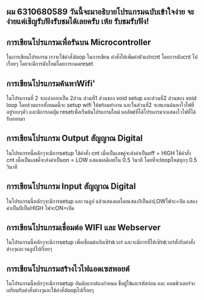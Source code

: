 ## ผม 6310680589 วันนี้จะมาอธิบายโปรแกรมฉบับเข้าใจง่าย จะง่ายแค่เชิญรับฟังรับชมได้เลยครับ เห้ย รับชมรับฟัง!
## การเขียนโปรแกรมเพื่อรันบน Microcontroller
ในการเขียนโปรแกรม เราจะใข้คำสั่งloop ในการเขียน คำสั่งให้เพิ่มค่าตัวแปรcnt โดยการนับcnt ไปเรื่อยๆ โดยจะมีการนับใหม่โดยการกดดreset
## การเขียนโปรแกรมค้นหาWifi'
ในโปรแกรมที่ 2 จะแบ่งออกเป็น 2ส่วน ส่วนที่1 ส่วนของ void setup และส่วนที่2 ส่วนของ void loop โดยส่วนแรกทั้งหมดนี้จะ setup wifi ให้พร้อมทำงาน และในส่วนที่2 จะสแกนค้นหาไวไฟที่อยู่รอบๆตัว
และมีการกดปุ่ม resetเพื่อเริ่มต้นโปรแกรมใหม่ ผลลัพธ์ที่ได้โปรแกรมจะแสดงไวไฟที่ได้รับออกมา
## การเขียนโปรแกรม Output สัญญาณ Digital
ในโปรแกรทนี้หลักๆจะมีการsetup
ใช้คำสั่ง cnt เมื่อเป็นเลขคู่จะส่งค่าเป็นoff = HIGH
ใช้คำสั่ง cnt เมื่อเป็นเลขคี่จะส่งค่าเป็นon = LOW
แสดงผลดีเลย์ใน 0.5 วินาที โดยที่จะloopใหม่ทุกๆ 0.5 วินาที 
## การเขียนโปรแกรม Input สัญญาณ Digital
ในโปรแกรมนี้หลักๆจะมีการsetup และวนลูป แล้วแสดงผลโดยแสดง1เป็นค่าLOWไฟจะ=ปิด แสดงค่าเป็น0เป็นHIGH ไฟจะON=เปิด
## การเขียนโปรแกรมเชื่อมต่อ WIFI และ Webserver
ในโปรแกรมนี้หลักๆจะมีการsetup เพื่อเชื่อมต่อกับเซิร์ฟเวอร์ และจะมีการที่ให้เซิร์ฟเวอร์ตั้งรับคำสั่งต่างๆและวนลูปไปเรื่อยๆ
## การเขียนโปรแกรมสร้างไวไฟแอดเซสพอยต์
ในโปรแกรมนี้หลักๆจะมีการsetup อันดับแรกต้องกำหนด ชื่อผู้ใข้และรหัสก่อน และ คอมพิวเตอร์จะเตรียมรับคำสั่งต่างๆและใช้คำสั่งloopไปเรื่อยๆ
